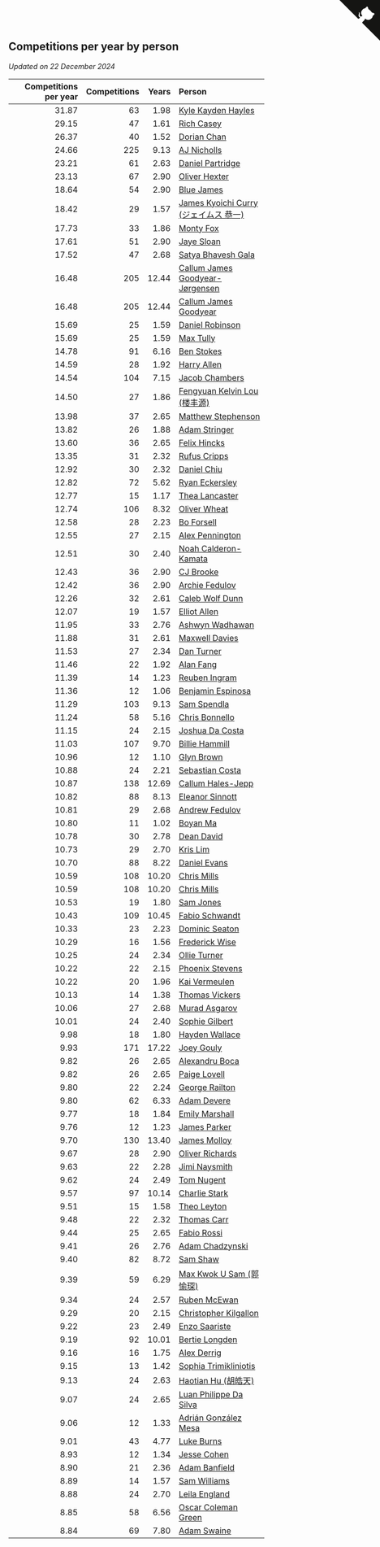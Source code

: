 ## Competitions per year by person

*Updated on 22 December 2024*

| Competitions per year | Competitions | Years | Person |
| ---: | ---: | ---: | :--- |
| 31.87 | 63 | 1.98 | [Kyle Kayden Hayles](https://www.worldcubeassociation.org/persons/2022HAYL02) |
| 29.15 | 47 | 1.61 | [Rich Casey](https://www.worldcubeassociation.org/persons/2023CASE06) |
| 26.37 | 40 | 1.52 | [Dorian Chan](https://www.worldcubeassociation.org/persons/2023DORI01) |
| 24.66 | 225 | 9.13 | [AJ Nicholls](https://www.worldcubeassociation.org/persons/2015NICH04) |
| 23.21 | 61 | 2.63 | [Daniel Partridge](https://www.worldcubeassociation.org/persons/2022PART02) |
| 23.13 | 67 | 2.90 | [Oliver Hexter](https://www.worldcubeassociation.org/persons/2022HEXT01) |
| 18.64 | 54 | 2.90 | [Blue James](https://www.worldcubeassociation.org/persons/2022JAME01) |
| 18.42 | 29 | 1.57 | [James Kyoichi Curry (ジェイムス 恭一)](https://www.worldcubeassociation.org/persons/2023CURR06) |
| 17.73 | 33 | 1.86 | [Monty Fox](https://www.worldcubeassociation.org/persons/2023FOXM01) |
| 17.61 | 51 | 2.90 | [Jaye Sloan](https://www.worldcubeassociation.org/persons/2022SLOA01) |
| 17.52 | 47 | 2.68 | [Satya Bhavesh Gala](https://www.worldcubeassociation.org/persons/2022GALA03) |
| 16.48 | 205 | 12.44 | [Callum James Goodyear-Jørgensen](https://www.worldcubeassociation.org/persons/2012GOOD02) |
| 16.48 | 205 | 12.44 | [Callum James Goodyear](https://www.worldcubeassociation.org/persons/2012GOOD02) |
| 15.69 | 25 | 1.59 | [Daniel Robinson](https://www.worldcubeassociation.org/persons/2023ROBI10) |
| 15.69 | 25 | 1.59 | [Max Tully](https://www.worldcubeassociation.org/persons/2023TULL04) |
| 14.78 | 91 | 6.16 | [Ben Stokes](https://www.worldcubeassociation.org/persons/2018STOK01) |
| 14.59 | 28 | 1.92 | [Harry Allen](https://www.worldcubeassociation.org/persons/2023ALLE01) |
| 14.54 | 104 | 7.15 | [Jacob Chambers](https://www.worldcubeassociation.org/persons/2017CHAM09) |
| 14.50 | 27 | 1.86 | [Fengyuan Kelvin Lou (楼丰源)](https://www.worldcubeassociation.org/persons/2023LOUF01) |
| 13.98 | 37 | 2.65 | [Matthew Stephenson](https://www.worldcubeassociation.org/persons/2022STEP04) |
| 13.82 | 26 | 1.88 | [Adam Stringer](https://www.worldcubeassociation.org/persons/2023STRI02) |
| 13.60 | 36 | 2.65 | [Felix Hincks](https://www.worldcubeassociation.org/persons/2022HINC01) |
| 13.35 | 31 | 2.32 | [Rufus Cripps](https://www.worldcubeassociation.org/persons/2022CRIP01) |
| 12.92 | 30 | 2.32 | [Daniel Chiu](https://www.worldcubeassociation.org/persons/2022CHIU06) |
| 12.82 | 72 | 5.62 | [Ryan Eckersley](https://www.worldcubeassociation.org/persons/2019ECKE02) |
| 12.77 | 15 | 1.17 | [Thea Lancaster](https://www.worldcubeassociation.org/persons/2023LANC06) |
| 12.74 | 106 | 8.32 | [Oliver Wheat](https://www.worldcubeassociation.org/persons/2016WHEA01) |
| 12.58 | 28 | 2.23 | [Bo Forsell](https://www.worldcubeassociation.org/persons/2022FORS06) |
| 12.55 | 27 | 2.15 | [Alex Pennington](https://www.worldcubeassociation.org/persons/2022PENN04) |
| 12.51 | 30 | 2.40 | [Noah Calderon-Kamata](https://www.worldcubeassociation.org/persons/2022CALD07) |
| 12.43 | 36 | 2.90 | [CJ Brooke](https://www.worldcubeassociation.org/persons/2022BROO02) |
| 12.42 | 36 | 2.90 | [Archie Fedulov](https://www.worldcubeassociation.org/persons/2022FEDU01) |
| 12.26 | 32 | 2.61 | [Caleb Wolf Dunn](https://www.worldcubeassociation.org/persons/2022DUNN03) |
| 12.07 | 19 | 1.57 | [Elliot Allen](https://www.worldcubeassociation.org/persons/2023ALLE16) |
| 11.95 | 33 | 2.76 | [Ashwyn Wadhawan](https://www.worldcubeassociation.org/persons/2022WADH02) |
| 11.88 | 31 | 2.61 | [Maxwell Davies](https://www.worldcubeassociation.org/persons/2022DAVI11) |
| 11.53 | 27 | 2.34 | [Dan Turner](https://www.worldcubeassociation.org/persons/2022TURN10) |
| 11.46 | 22 | 1.92 | [Alan Fang](https://www.worldcubeassociation.org/persons/2023FANG02) |
| 11.39 | 14 | 1.23 | [Reuben Ingram](https://www.worldcubeassociation.org/persons/2023INGR05) |
| 11.36 | 12 | 1.06 | [Benjamin Espinosa](https://www.worldcubeassociation.org/persons/2023ESPI36) |
| 11.29 | 103 | 9.13 | [Sam Spendla](https://www.worldcubeassociation.org/persons/2015SPEN01) |
| 11.24 | 58 | 5.16 | [Chris Bonnello](https://www.worldcubeassociation.org/persons/2019BONN05) |
| 11.15 | 24 | 2.15 | [Joshua Da Costa](https://www.worldcubeassociation.org/persons/2022COST18) |
| 11.03 | 107 | 9.70 | [Billie Hammill](https://www.worldcubeassociation.org/persons/2015HAMM01) |
| 10.96 | 12 | 1.10 | [Glyn Brown](https://www.worldcubeassociation.org/persons/2023BROW47) |
| 10.88 | 24 | 2.21 | [Sebastian Costa](https://www.worldcubeassociation.org/persons/2022COST12) |
| 10.87 | 138 | 12.69 | [Callum Hales-Jepp](https://www.worldcubeassociation.org/persons/2012HALE01) |
| 10.82 | 88 | 8.13 | [Eleanor Sinnott](https://www.worldcubeassociation.org/persons/2016SINN01) |
| 10.81 | 29 | 2.68 | [Andrew Fedulov](https://www.worldcubeassociation.org/persons/2022FEDU02) |
| 10.80 | 11 | 1.02 | [Boyan Ma](https://www.worldcubeassociation.org/persons/2023MABO02) |
| 10.78 | 30 | 2.78 | [Dean David](https://www.worldcubeassociation.org/persons/2022DAVI06) |
| 10.73 | 29 | 2.70 | [Kris Lim](https://www.worldcubeassociation.org/persons/2022LIMK01) |
| 10.70 | 88 | 8.22 | [Daniel Evans](https://www.worldcubeassociation.org/persons/2016EVAN06) |
| 10.59 | 108 | 10.20 | [Chris Mills](https://www.worldcubeassociation.org/persons/2014MILL04) |
| 10.59 | 108 | 10.20 | [Chris Mills](https://www.worldcubeassociation.org/persons/2014MILL04) |
| 10.53 | 19 | 1.80 | [Sam Jones](https://www.worldcubeassociation.org/persons/2023JONE09) |
| 10.43 | 109 | 10.45 | [Fabio Schwandt](https://www.worldcubeassociation.org/persons/2014SCHW02) |
| 10.33 | 23 | 2.23 | [Dominic Seaton](https://www.worldcubeassociation.org/persons/2022SEAT02) |
| 10.29 | 16 | 1.56 | [Frederick Wise](https://www.worldcubeassociation.org/persons/2023WISE03) |
| 10.25 | 24 | 2.34 | [Ollie Turner](https://www.worldcubeassociation.org/persons/2022TURN11) |
| 10.22 | 22 | 2.15 | [Phoenix Stevens](https://www.worldcubeassociation.org/persons/2022STEV09) |
| 10.22 | 20 | 1.96 | [Kai Vermeulen](https://www.worldcubeassociation.org/persons/2023VERM01) |
| 10.13 | 14 | 1.38 | [Thomas Vickers](https://www.worldcubeassociation.org/persons/2023VICK03) |
| 10.06 | 27 | 2.68 | [Murad Asgarov](https://www.worldcubeassociation.org/persons/2022ASGA01) |
| 10.01 | 24 | 2.40 | [Sophie Gilbert](https://www.worldcubeassociation.org/persons/2022GILB05) |
| 9.98 | 18 | 1.80 | [Hayden Wallace](https://www.worldcubeassociation.org/persons/2023WALL05) |
| 9.93 | 171 | 17.22 | [Joey Gouly](https://www.worldcubeassociation.org/persons/2007GOUL01) |
| 9.82 | 26 | 2.65 | [Alexandru Boca](https://www.worldcubeassociation.org/persons/2022BOCA01) |
| 9.82 | 26 | 2.65 | [Paige Lovell](https://www.worldcubeassociation.org/persons/2022LOVE06) |
| 9.80 | 22 | 2.24 | [George Railton](https://www.worldcubeassociation.org/persons/2022RAIL01) |
| 9.80 | 62 | 6.33 | [Adam Devere](https://www.worldcubeassociation.org/persons/2018DEVE02) |
| 9.77 | 18 | 1.84 | [Emily Marshall](https://www.worldcubeassociation.org/persons/2023MARS02) |
| 9.76 | 12 | 1.23 | [James Parker](https://www.worldcubeassociation.org/persons/2023PARK57) |
| 9.70 | 130 | 13.40 | [James Molloy](https://www.worldcubeassociation.org/persons/2011MOLL01) |
| 9.67 | 28 | 2.90 | [Oliver Richards](https://www.worldcubeassociation.org/persons/2022RICH02) |
| 9.63 | 22 | 2.28 | [Jimi Naysmith](https://www.worldcubeassociation.org/persons/2022NAYS02) |
| 9.62 | 24 | 2.49 | [Tom Nugent](https://www.worldcubeassociation.org/persons/2022NUGE01) |
| 9.57 | 97 | 10.14 | [Charlie Stark](https://www.worldcubeassociation.org/persons/2014STAR05) |
| 9.51 | 15 | 1.58 | [Theo Leyton](https://www.worldcubeassociation.org/persons/2023LEYT01) |
| 9.48 | 22 | 2.32 | [Thomas Carr](https://www.worldcubeassociation.org/persons/2022CARR18) |
| 9.44 | 25 | 2.65 | [Fabio Rossi](https://www.worldcubeassociation.org/persons/2022ROSS02) |
| 9.41 | 26 | 2.76 | [Adam Chadzynski](https://www.worldcubeassociation.org/persons/2022CHAD02) |
| 9.40 | 82 | 8.72 | [Sam Shaw](https://www.worldcubeassociation.org/persons/2016SHAW02) |
| 9.39 | 59 | 6.29 | [Max Kwok U Sam (郭愉琛)](https://www.worldcubeassociation.org/persons/2018SAMK01) |
| 9.34 | 24 | 2.57 | [Ruben McEwan](https://www.worldcubeassociation.org/persons/2022MCEW01) |
| 9.29 | 20 | 2.15 | [Christopher Kilgallon](https://www.worldcubeassociation.org/persons/2022KILG02) |
| 9.22 | 23 | 2.49 | [Enzo Saariste](https://www.worldcubeassociation.org/persons/2022SAAR02) |
| 9.19 | 92 | 10.01 | [Bertie Longden](https://www.worldcubeassociation.org/persons/2014LONG06) |
| 9.16 | 16 | 1.75 | [Alex Derrig](https://www.worldcubeassociation.org/persons/2023DERR02) |
| 9.15 | 13 | 1.42 | [Sophia Trimikliniotis](https://www.worldcubeassociation.org/persons/2023TRIM03) |
| 9.13 | 24 | 2.63 | [Haotian Hu (胡皓天)](https://www.worldcubeassociation.org/persons/2022HUHA01) |
| 9.07 | 24 | 2.65 | [Luan Philippe Da Silva](https://www.worldcubeassociation.org/persons/2022SILV08) |
| 9.06 | 12 | 1.33 | [Adrián González Mesa](https://www.worldcubeassociation.org/persons/2023MESA03) |
| 9.01 | 43 | 4.77 | [Luke Burns](https://www.worldcubeassociation.org/persons/2020BURN06) |
| 8.93 | 12 | 1.34 | [Jesse Cohen](https://www.worldcubeassociation.org/persons/2023COHE05) |
| 8.90 | 21 | 2.36 | [Adam Banfield](https://www.worldcubeassociation.org/persons/2022BANF01) |
| 8.89 | 14 | 1.57 | [Sam Williams](https://www.worldcubeassociation.org/persons/2023WILL30) |
| 8.88 | 24 | 2.70 | [Leila England](https://www.worldcubeassociation.org/persons/2022ENGL01) |
| 8.85 | 58 | 6.56 | [Oscar Coleman Green](https://www.worldcubeassociation.org/persons/2018GREE09) |
| 8.84 | 69 | 7.80 | [Adam Swaine](https://www.worldcubeassociation.org/persons/2017SWAI01) |


<a href="https://github.com/simonkellly/wca_statistics_uk" class="github-corner" aria-label="View source on Github"><svg width="80" height="80" viewBox="0 0 250 250" style="fill:#151513; color:#fff; position: absolute; top: 0; border: 0; right: 0;" aria-hidden="true"><path d="M0,0 L115,115 L130,115 L142,142 L250,250 L250,0 Z"></path><path d="M128.3,109.0 C113.8,99.7 119.0,89.6 119.0,89.6 C122.0,82.7 120.5,78.6 120.5,78.6 C119.2,72.0 123.4,76.3 123.4,76.3 C127.3,80.9 125.5,87.3 125.5,87.3 C122.9,97.6 130.6,101.9 134.4,103.2" fill="currentColor" style="transform-origin: 130px 106px;" class="octo-arm"></path><path d="M115.0,115.0 C114.9,115.1 118.7,116.5 119.8,115.4 L133.7,101.6 C136.9,99.2 139.9,98.4 142.2,98.6 C133.8,88.0 127.5,74.4 143.8,58.0 C148.5,53.4 154.0,51.2 159.7,51.0 C160.3,49.4 163.2,43.6 171.4,40.1 C171.4,40.1 176.1,42.5 178.8,56.2 C183.1,58.6 187.2,61.8 190.9,65.4 C194.5,69.0 197.7,73.2 200.1,77.6 C213.8,80.2 216.3,84.9 216.3,84.9 C212.7,93.1 206.9,96.0 205.4,96.6 C205.1,102.4 203.0,107.8 198.3,112.5 C181.9,128.9 168.3,122.5 157.7,114.1 C157.9,116.9 156.7,120.9 152.7,124.9 L141.0,136.5 C139.8,137.7 141.6,141.9 141.8,141.8 Z" fill="currentColor" class="octo-body"></path></svg></a><style>.github-corner:hover .octo-arm{animation:octocat-wave 560ms ease-in-out}@keyframes octocat-wave{0%,100%{transform:rotate(0)}20%,60%{transform:rotate(-25deg)}40%,80%{transform:rotate(10deg)}}@media (max-width:500px){.github-corner:hover .octo-arm{animation:none}.github-corner .octo-arm{animation:octocat-wave 560ms ease-in-out}}</style>
